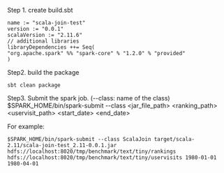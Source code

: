 Step 1. create build.sbt

```
name := "scala-join-test"
version := "0.0.1"
scalaVersion := "2.11.6"
// additional libraries
libraryDependencies ++= Seq(
"org.apache.spark" %% "spark-core" % "1.2.0" % "provided"
)
```

Step2. build the package

```
sbt clean package
```

Step3. Submit the spark job.
(--class: name of the class)
$SPARK_HOME/bin/spark-submit --class <classname> <jar_file_path> <ranking_path> <uservisit_path> <start_date> <end_date>

For example:
```
$SPARK_HOME/bin/spark-submit --class ScalaJoin target/scala-2.11/scala-join-test_2.11-0.0.1.jar hdfs://localhost:8020/tmp/benchmark/text/tiny/rankings hdfs://localhost:8020/tmp/benchmark/text/tiny/uservisits 1980-01-01 1980-04-01
```
